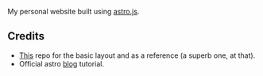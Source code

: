 My personal website built using [astro.js](https://astro.build/).

## Credits 
- [This](https://github.com/namishh/me) repo for the basic layout and as a reference (a superb one, at that).  
- Official astro [blog](https://docs.astro.build/en/tutorial/0-introduction/) tutorial. 